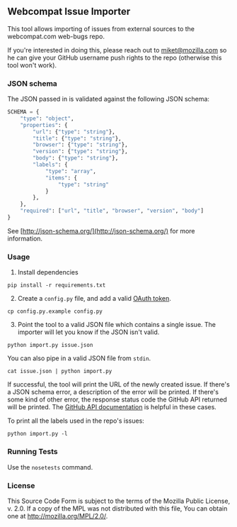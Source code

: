 ## Webcompat Issue Importer

This tool allows importing of issues from external sources to the webcompat.com web-bugs repo.

If you're interested in doing this, please reach out to miket@mozilla.com so he can give your GitHub username push rights to the repo (otherwise this tool won't work).

### JSON schema

The JSON passed in is validated against the following JSON schema:

``` python
SCHEMA = {
    "type": "object",
    "properties": {
        "url": {"type": "string"},
        "title": {"type": "string"},
        "browser": {"type": "string"},
        "version": {"type": "string"},
        "body": {"type": "string"},
        "labels": {
            "type": "array",
            "items": {
                "type": "string"
            }
        },
    },
    "required": ["url", "title", "browser", "version", "body"]
}
```

See [http://json-schema.org/](http://json-schema.org/) for more information.

### Usage
1) Install dependencies

`pip install -r requirements.txt`

2) Create a `config.py` file, and add a valid [OAuth token](https://help.github.com/articles/creating-an-access-token-for-command-line-use).

`cp config.py.example config.py`

3) Point the tool to a valid JSON file which contains a single issue. The importer will let you know if the JSON isn't valid.

`python import.py issue.json`

You can also pipe in a valid JSON file from `stdin`.

`cat issue.json | python import.py`

If successful, the tool will print the URL of the newly created issue.
If there's a JSON schema error, a description of the error will be printed.
If there's some kind of other error, the response status code the GitHub API returned will be printed. The [GitHub API documentation](https://developer.github.com/v3/) is helpful in these cases.

To print all the labels used in the repo's issues:

`python import.py -l`

### Running Tests

Use the `nosetests` command.

### License

This Source Code Form is subject to the terms of the Mozilla Public
License, v. 2.0. If a copy of the MPL was not distributed with this
file, You can obtain one at http://mozilla.org/MPL/2.0/.